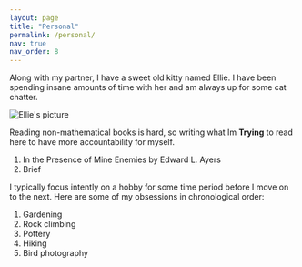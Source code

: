 ```yaml
---
layout: page
title: "Personal"
permalink: /personal/
nav: true
nav_order: 8
---
```


Along with my partner, I have a sweet old kitty named Ellie. I have been spending insane amounts of time with her and am always up for some cat chatter.

![Ellie's picture](../assets/ellie.jpg)

Reading non-mathematical books is hard, so writing what Im **Trying** to read here to have more accountability for myself. 

1. In the Presence of Mine Enemies by Edward L. Ayers
2. Brief

I typically focus intently on a hobby for some time period before I move on to the next. Here are some of my obsessions in chronological order:

1. Gardening
2. Rock climbing
3. Pottery  
4. Hiking  
5. Bird photography

